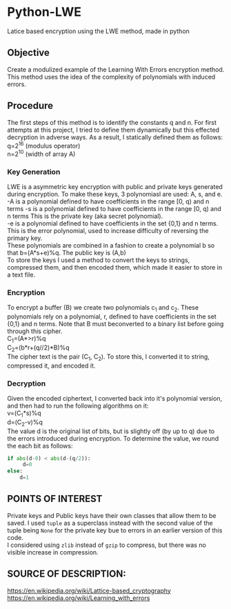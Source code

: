 # Python-LWE
Latice based encryption using the LWE method, made in python

## Objective
Create a modulized example of the Learning With Errors encryption method. This method uses the idea of the complexity of polynomials with induced errors.

## Procedure
The first steps of this method is to identify the constants q and n. For first attempts at this project, I tried to define them dynamically but this effected decryption in adverse ways. As a result, I statically defined them as follows: <br>
q=2<sup>16</sup> (modulus operator) <br>
n=2<sup>10</sup> (width of array A) <br>

### Key Generation
LWE is a asymmetric key encryption with public and private keys generated during encryption. To make these keys, 3 polynomiasl are used: A, s, and e. <br>
-A is a polynomial defined to have coefficients in the range [0, q) and n terms
-s is a polynomial defined to have coefficients in the range [0, q) and n terms This is the private key (aka secret polynomial).<br>
-e is a polynomial defined to have coefficients in the set {0,1} and n terms. This is the error polynomial, used to increase difficulty of reversing the primary key.<br>
These polynomials are combined in a fashion to create a polynomial b so that b=(A\*s+e)%q. The public key is (A,b)<br>
To store the keys I used a method to convert the keys to strings, compressed them, and then encoded them, which made it easier to store in a text file.

### Encryption
To encrypt a buffer (B) we create two polynomials c<sub>1</sub> and c<sub>2</sub>. These polynomials rely on a polynomial, r, defined to have coefficients in the set {0,1} and n terms. Note that B must beconverted to a binary list before going through this cipher. <br>
C<sub>1</sub>=(A\*>r)%q  <br>
C<sub>2</sub>=(b\*r+(q//2)*B)%q  <br>
The cipher text is the pair (C<sub>1</sub>, C<sub>2</sub>). To store this, I converted it to string, compressed it, and encoded it.

### Decryption
Given the encoded ciphertext, I converted back into it's polynomial version, and then had to run the following algorithms on it:<br>
v=(C<sub>1</sub>\*s)%q<br>
d=(C<sub>2</sub>-v)%q<br>
The value d is the original list of bits, but is slightly off (by up to q) due to the errors introduced during encryption. To determine the value, we round the each bit as follows:
```python
if abs(d-0) < abs(d-(q/2)):
     d=0
else: 
    d=1
```
## POINTS OF INTEREST
Private keys and Public keys have their own classes that allow them to be saved. I used `tuple` as a superclass instead with the second value of the tuple being `None` for the private key bue to errors in an earlier version of this code.<br>
I considered using `zlib` instead of `gzip` to compress, but there was no visible increase in compression.

## SOURCE OF DESCRIPTION:
https://en.wikipedia.org/wiki/Lattice-based_cryptography<br>
https://en.wikipedia.org/wiki/Learning_with_errors<br>